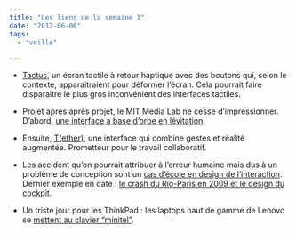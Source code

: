 ```yaml
---
title: "Les liens de la semaine 1"
date: "2012-06-06"
tags:
  - "veille"

---
```


- [Tactus](http://tactustechnology.com/), un écran tactile à retour haptique avec des boutons qui, selon le contexte, apparaitraient pour déformer l’écran. Cela pourrait faire disparaitre le plus gros inconvénient des interfaces tactiles.

- Projet après après projet, le MIT Media Lab ne cesse d’impressionner. D’abord, [une interface à base d’orbe en lévitation](http://www.fastcodesign.com/1669799/mit-creates-amazing-ui-from-levitating-orbs).

- Ensuite, [T(ether)](http://tangible.media.mit.edu/project/tether/), une interface qui combine gestes et réalité augmentée. Prometteur pour le travail collaboratif.

- Les accident qu’on pourrait attribuer à l’erreur humaine mais dus à un problème de conception sont un [cas d’école en design de l’interaction](http://www.cogsci.ucsd.edu/~norman/DNMss/errordesign.html). Dernier exemple en date : [le crash du Rio-Paris en 2009 et le design du cockpit](http://www.fastcodesign.com/1669720/how-lousy-cockpit-design-crashed-an-airbus-killing-228-people).

- Un triste jour pour les ThinkPad : les laptops haut de gamme de Lenovo se [mettent au clavier “minitel”](http://news.cnet.com/8301-1023_3-57435504-93/lenovo-dumps-classic-keyboard-on-new-thinkpad-laptops/).
